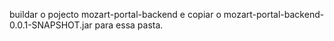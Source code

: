 buildar o pojecto mozart-portal-backend e copiar o mozart-portal-backend-0.0.1-SNAPSHOT.jar para essa pasta.